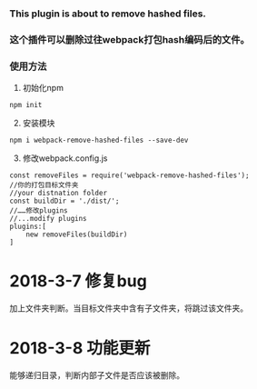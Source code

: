 ### This plugin is about to remove hashed files.  
### 这个插件可以删除过往webpack打包hash编码后的文件。
### 使用方法
1. 初始化npm
```
npm init
```
2. 安装模块
```
npm i webpack-remove-hashed-files --save-dev
```
3. 修改webpack.config.js
```
const removeFiles = require('webpack-remove-hashed-files');
//你的打包目标文件夹
//your distnation folder
const buildDir = './dist/';
//……修改plugins
//...modify plugins
plugins:[
    new removeFiles(buildDir)
]
```

# 2018-3-7 修复bug
加上文件夹判断。当目标文件夹中含有子文件夹，将跳过该文件夹。

# 2018-3-8 功能更新
能够递归目录，判断内部子文件是否应该被删除。